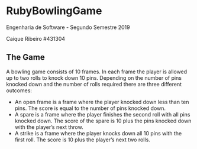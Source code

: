 # RubyBowlingGame
Engenharia de Software - Segundo Semestre 2019

Caique Ribeiro #431304

The Game
-----------------------------
A bowling game consists of 10 frames. In each frame the player is allowed up to two rolls to knock down 10 pins. Depending on the number of pins knocked down and the number of rolls required there are three different outcomes:
- An open frame is a frame where the player knocked down less than ten pins. The score is equal to the number of pins knocked down.
- A spare is a frame where the player finishes the second roll with all pins knocked down. The score of the spare is 10 plus the pins knocked down with the player’s next throw.
- A strike is a frame where the player knocks down all 10 pins with the first roll. The score is 10 plus the player’s next two rolls.
